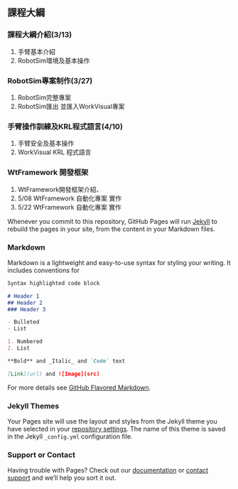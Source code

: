 ## 課程大綱

### 課程大綱介紹(3/13)
1. 手臂基本介紹
2. RobotSim環境及基本操作
### RobotSim專案制作(3/27)
1. RobotSim完整專案
2. RobotSim匯出 並匯入WorkVisual專案
### 手臂操作訓練及KRL程式語言(4/10)
1. 手臂安全及基本操作
2. WorkVisual KRL 程式語言
### WtFramework 開發框架
1. WtFramework開發框架介紹、
5. 5/08 WtFramework 自動化專案 實作
6. 5/22 WtFramework 自動化專案 實作

Whenever you commit to this repository, GitHub Pages will run [Jekyll](https://jekyllrb.com/) to rebuild the pages in your site, from the content in your Markdown files.

### Markdown

Markdown is a lightweight and easy-to-use syntax for styling your writing. It includes conventions for

```markdown
Syntax highlighted code block

# Header 1
## Header 2
### Header 3

- Bulleted
- List

1. Numbered
2. List

**Bold** and _Italic_ and `Code` text

[Link](url) and ![Image](src)
```

For more details see [GitHub Flavored Markdown](https://guides.github.com/features/mastering-markdown/).

### Jekyll Themes

Your Pages site will use the layout and styles from the Jekyll theme you have selected in your [repository settings](https://github.com/yazelin/usc2019-RobotSim/settings). The name of this theme is saved in the Jekyll `_config.yml` configuration file.

### Support or Contact

Having trouble with Pages? Check out our [documentation](https://help.github.com/categories/github-pages-basics/) or [contact support](https://github.com/contact) and we’ll help you sort it out.
<!--stackedit_data:
eyJoaXN0b3J5IjpbLTM3NTY0NTE5LDE5Mzc2MjM5XX0=
-->